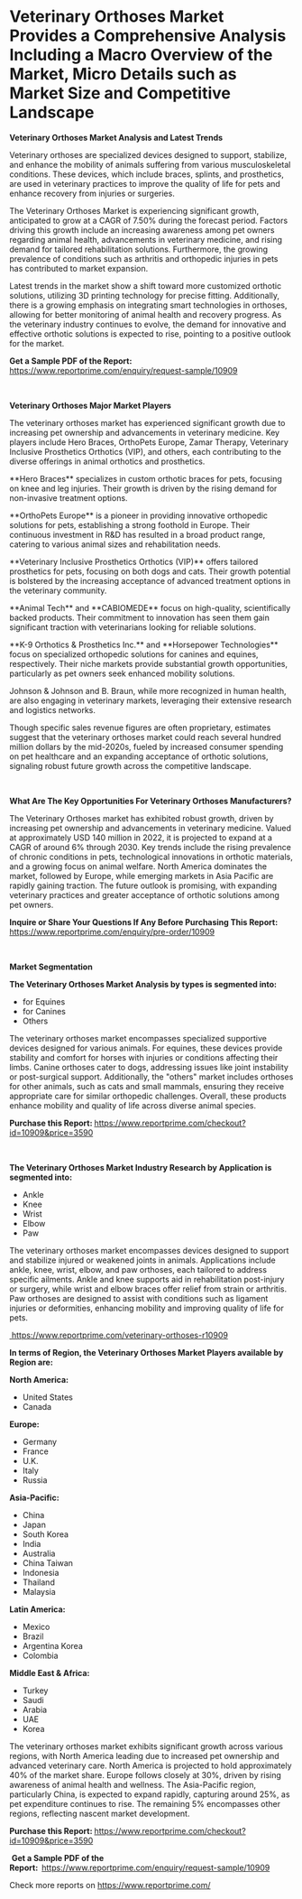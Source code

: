 <p><h1>Veterinary Orthoses Market Provides a Comprehensive Analysis Including a Macro Overview of the Market, Micro Details such as Market Size and Competitive Landscape</h1></p><p><strong>Veterinary Orthoses Market Analysis and Latest Trends</strong></p>
<p><p>Veterinary orthoses are specialized devices designed to support, stabilize, and enhance the mobility of animals suffering from various musculoskeletal conditions. These devices, which include braces, splints, and prosthetics, are used in veterinary practices to improve the quality of life for pets and enhance recovery from injuries or surgeries.</p><p>The Veterinary Orthoses Market is experiencing significant growth, anticipated to grow at a CAGR of 7.50% during the forecast period. Factors driving this growth include an increasing awareness among pet owners regarding animal health, advancements in veterinary medicine, and rising demand for tailored rehabilitation solutions. Furthermore, the growing prevalence of conditions such as arthritis and orthopedic injuries in pets has contributed to market expansion.</p><p>Latest trends in the market show a shift toward more customized orthotic solutions, utilizing 3D printing technology for precise fitting. Additionally, there is a growing emphasis on integrating smart technologies in orthoses, allowing for better monitoring of animal health and recovery progress. As the veterinary industry continues to evolve, the demand for innovative and effective orthotic solutions is expected to rise, pointing to a positive outlook for the market.</p></p>
<p><strong>Get a Sample PDF of the Report:&nbsp;</strong> <a href="https://www.reportprime.com/enquiry/request-sample/10909?utm_campaign=3114&utm_medium=2&utm_source=Github&utm_content=ia&utm_term=20032025&utm_id=veterinary-orthoses">https://www.reportprime.com/enquiry/request-sample/10909</a></p>
<p>&nbsp;</p>
<p><strong>Veterinary Orthoses Major Market Players</strong></p>
<p><p>The veterinary orthoses market has experienced significant growth due to increasing pet ownership and advancements in veterinary medicine. Key players include Hero Braces, OrthoPets Europe, Zamar Therapy, Veterinary Inclusive Prosthetics Orthotics (VIP), and others, each contributing to the diverse offerings in animal orthotics and prosthetics.</p><p>**Hero Braces** specializes in custom orthotic braces for pets, focusing on knee and leg injuries. Their growth is driven by the rising demand for non-invasive treatment options. </p><p>**OrthoPets Europe** is a pioneer in providing innovative orthopedic solutions for pets, establishing a strong foothold in Europe. Their continuous investment in R&D has resulted in a broad product range, catering to various animal sizes and rehabilitation needs.</p><p>**Veterinary Inclusive Prosthetics Orthotics (VIP)** offers tailored prosthetics for pets, focusing on both dogs and cats. Their growth potential is bolstered by the increasing acceptance of advanced treatment options in the veterinary community.</p><p>**Animal Tech** and **CABIOMEDE** focus on high-quality, scientifically backed products. Their commitment to innovation has seen them gain significant traction with veterinarians looking for reliable solutions.</p><p>**K-9 Orthotics & Prosthetics Inc.** and **Horsepower Technologies** focus on specialized orthopedic solutions for canines and equines, respectively. Their niche markets provide substantial growth opportunities, particularly as pet owners seek enhanced mobility solutions.</p><p>Johnson & Johnson and B. Braun, while more recognized in human health, are also engaging in veterinary markets, leveraging their extensive research and logistics networks.</p><p>Though specific sales revenue figures are often proprietary, estimates suggest that the veterinary orthoses market could reach several hundred million dollars by the mid-2020s, fueled by increased consumer spending on pet healthcare and an expanding acceptance of orthotic solutions, signaling robust future growth across the competitive landscape.</p></p>
<p>&nbsp;</p>
<p><strong>What Are The Key Opportunities For Veterinary Orthoses Manufacturers?</strong></p>
<p><p>The Veterinary Orthoses market has exhibited robust growth, driven by increasing pet ownership and advancements in veterinary medicine. Valued at approximately USD 140 million in 2022, it is projected to expand at a CAGR of around 6% through 2030. Key trends include the rising prevalence of chronic conditions in pets, technological innovations in orthotic materials, and a growing focus on animal welfare. North America dominates the market, followed by Europe, while emerging markets in Asia Pacific are rapidly gaining traction. The future outlook is promising, with expanding veterinary practices and greater acceptance of orthotic solutions among pet owners.</p></p>
<p><strong>Inquire or Share Your Questions If Any Before Purchasing This Report:</strong> <a href="https://www.reportprime.com/enquiry/pre-order/10909?utm_campaign=3114&utm_medium=2&utm_source=Github&utm_content=ia&utm_term=20032025&utm_id=veterinary-orthoses">https://www.reportprime.com/enquiry/pre-order/10909</a></p>
<p>&nbsp;</p>
<p><strong>Market Segmentation</strong></p>
<p><strong>The Veterinary Orthoses Market Analysis by types is segmented into:</strong></p>
<p><ul><li>for Equines</li><li>for Canines</li><li>Others</li></ul></p>
<p><p>The veterinary orthoses market encompasses specialized supportive devices designed for various animals. For equines, these devices provide stability and comfort for horses with injuries or conditions affecting their limbs. Canine orthoses cater to dogs, addressing issues like joint instability or post-surgical support. Additionally, the "others" market includes orthoses for other animals, such as cats and small mammals, ensuring they receive appropriate care for similar orthopedic challenges. Overall, these products enhance mobility and quality of life across diverse animal species.</p></p>
<p><strong>Purchase this Report:&nbsp;</strong><a href="https://www.reportprime.com/checkout?id=10909&price=3590&utm_campaign=3114&utm_medium=2&utm_source=Github&utm_content=ia&utm_term=20032025&utm_id=veterinary-orthoses">https://www.reportprime.com/checkout?id=10909&price=3590</a></p>
<p>&nbsp;</p>
<p><strong>The Veterinary Orthoses Market Industry Research by Application is segmented into:</strong></p>
<p><ul><li>Ankle</li><li>Knee</li><li>Wrist</li><li>Elbow</li><li>Paw</li></ul></p>
<p><p>The veterinary orthoses market encompasses devices designed to support and stabilize injured or weakened joints in animals. Applications include ankle, knee, wrist, elbow, and paw orthoses, each tailored to address specific ailments. Ankle and knee supports aid in rehabilitation post-injury or surgery, while wrist and elbow braces offer relief from strain or arthritis. Paw orthoses are designed to assist with conditions such as ligament injuries or deformities, enhancing mobility and improving quality of life for pets.</p></p>
<p><a href="https://www.reportprime.com/veterinary-orthoses-r10909?utm_campaign=3114&utm_medium=2&utm_source=Github&utm_content=ia&utm_term=20032025&utm_id=veterinary-orthoses">&nbsp;https://www.reportprime.com/veterinary-orthoses-r10909</a></p>
<p><strong>In terms of Region, the Veterinary Orthoses Market Players available by Region are:</strong></p>
<p>
    <p> <strong> North America: </strong>
        <ul>
            <li>United States</li>
            <li>Canada</li>
        </ul>
        </p> 
    <p> <strong> Europe: </strong>
        <ul>
            <li>Germany</li>
            <li>France</li>
            <li>U.K.</li>
            <li>Italy</li>
            <li>Russia</li>
        </ul>
        </p> 
    <p> <strong> Asia-Pacific: </strong>
        <ul>
            <li>China</li>
            <li>Japan</li>
            <li>South Korea</li>
            <li>India</li>
            <li>Australia</li>
            <li>China Taiwan</li>
            <li>Indonesia</li>
            <li>Thailand</li>
            <li>Malaysia</li>
        </ul>
        </p> 
    <p> <strong> Latin America: </strong>
        <ul>
            <li>Mexico</li>
            <li>Brazil</li>
            <li>Argentina Korea</li>
            <li>Colombia</li>
        </ul>
        </p> 
    <p> <strong> Middle East & Africa: </strong>
        <ul>
            <li>Turkey</li>
            <li>Saudi</li>
            <li>Arabia</li>
            <li>UAE</li>
            <li>Korea</li>
        </ul>
    </p>
    </p>
<p><p>The veterinary orthoses market exhibits significant growth across various regions, with North America leading due to increased pet ownership and advanced veterinary care. North America is projected to hold approximately 40% of the market share. Europe follows closely at 30%, driven by rising awareness of animal health and wellness. The Asia-Pacific region, particularly China, is expected to expand rapidly, capturing around 25%, as pet expenditure continues to rise. The remaining 5% encompasses other regions, reflecting nascent market development.</p></p>
<p><strong>Purchase this Report: </strong><a href="https://www.reportprime.com/checkout?id=10909&price=3590&utm_campaign=3114&utm_medium=2&utm_source=Github&utm_content=ia&utm_term=20032025&utm_id=veterinary-orthoses">https://www.reportprime.com/checkout?id=10909&price=3590</a></p>
<p>&nbsp;<strong>Get a Sample PDF of the Report:&nbsp;&nbsp;</strong><a href="https://www.reportprime.com/enquiry/request-sample/10909?utm_campaign=3114&utm_medium=2&utm_source=Github&utm_content=ia&utm_term=20032025&utm_id=veterinary-orthoses">https://www.reportprime.com/enquiry/request-sample/10909</a></p>
<p><strong></strong></p>
<p>Check more reports on <a href="https://www.reportprime.com/?utm_campaign=3114&utm_medium=2&utm_source=Github&utm_content=ia&utm_term=20032025&utm_id=veterinary-orthoses">https://www.reportprime.com/</a></p>